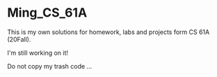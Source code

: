 # Ming_CS_61A
This is my own solutions for homework, labs and projects form CS 61A (20Fall).

I'm still working on it!

Do not copy my trash code ...

